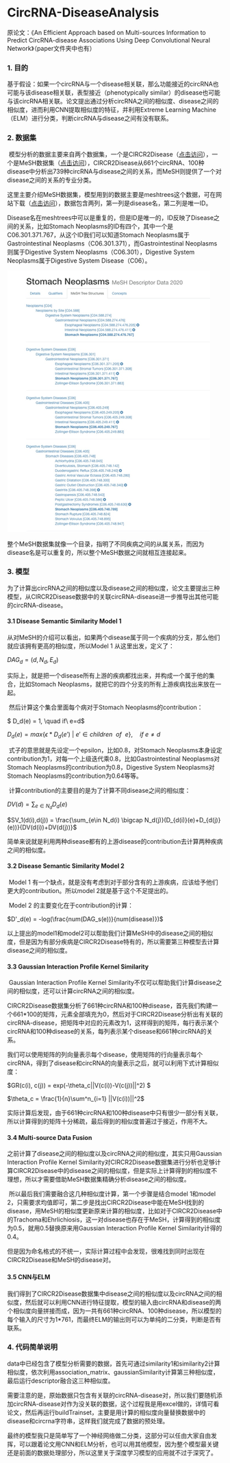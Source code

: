 <script type="text/javascript" src="http://cdn.mathjax.org/mathjax/latest/MathJax.js?config=default"></script>  

# CircRNA-DiseaseAnalysis

原论文：《An Efficient Approach based on Multi-sources Information to Predict CircRNA-disease Associations Using Deep Convolutional Neural Network》（paper文件夹中也有）



### 1. 目的

​		基于假设：如果一个circRNA与一个disease相关联，那么功能接近的circRNA也可能与该disease相关联，表型接近（phenotypically similar）的disease也可能与该circRNA相关联。论文提出通过分析circRNA之间的相似度、disease之间的相似度，进而利用CNN提取相似度的特征，并利用Extreme Learning Machine（ELM）进行分类，判断circRNA与disease之间有没有联系。

### 2. 数据集

​		模型分析的数据主要来自两个数据集，一个是CIRCR2Disease（[点击访问](http://bioinfo.snnu.edu.cn/CircR2Disease/)），一个是MeSH数据集（[点击访问](https://www.nlm.nih.gov/)），CIRCR2Disease从661个circRNA、100种disease中分析出739种circRNA与disease之间的关系，而MeSH则提供了一个对disease之间的关系的专业分类。

​		这里主要介绍MeSH数据集，模型用到的数据主要是meshtrees这个数据，可在网站下载（[点击访问](https://www.nlm.nih.gov/databases/download/mesh.html)），数据包含两列，第一列是disease名，第二列是唯一ID。

​		Disease名在meshtrees中可以是重复的，但是ID是唯一的，ID反映了Disease之间的关系，比如Stomach Neoplasms的ID有四个，其中一个是C06.301.371.767，从这个ID我们可以知道Stomach Neoplasms属于Gastrointestinal Neoplasms（C06.301.371），而Gastrointestinal Neoplasms则属于Digestive System Neoplasms（C06.301），Digestive System Neoplasms属于Digestive System Disease（C06）。

![pic](./pic.png)

​		整个MeSH数据集就像一个目录，指明了不同疾病之间的从属关系，而因为disease名是可以重复的，所以整个MeSH数据之间就相互连接起来。

### 3. 模型

​		为了计算出circRNA之间的相似度以及disease之间的相似度，论文主要提出三种模型，从CIRCR2Disease数据中的关联circRNA-disease进一步推导出其他可能的circRNA-disease。

#### 3.1 Disease Semantic Similarity Model 1

​		从对MeSH的介绍可以看出，如果两个disease属于同一个疾病的分支，那么他们就应该拥有更高的相似度，所以Model 1 从这里出发，定义了：

$DAG_d = (d, N_d, E_d)$

​		实际上，就是把一个disease所有上游的疾病都找出来，并构成一个属于他的集合，比如Stomach Neoplasms，就把它的四个分支的所有上游疾病找出来放在一起。

​		然后计算这个集合里面每个病对于Stomach Neoplasms的contribution：

$ D_d(e) = 1, \quad if\  e=d$

$D_d(e) = max\{\epsilon * D_d(e') \ | \ e' \in children \ \ of \  \ e \}, \quad if \ e \neq d$

​		式子的意思就是先设定一个epsilon，比如0.8，对Stomach Neoplasms本身设定contribution为1，对每一个上级迭代乘0.8，比如Gastrointestinal Neoplasms对Stomach Neoplasms的contribution为0.8，Digestive System Neoplasms对Stomach Neoplasms的contribution为0.64等等。

​		计算contribution的主要目的是为了计算不同disease之间的相似度：

$DV(d) = \sum_{e\in N_d} D_d(e)$

$SV_1(d(i),d(j)) = \frac{\sum_{e\in N_d(i) \bigcap N_d(j)}(D_{d(i)}(e)+D_{d(j)}(e))}{DV(d(i))+DV(d(j))}$

​		简单来说就是利用两种disease都有的上游disease的contribution去计算两种疾病之间的相似度。

#### 3.2 Disease Semantic Similarity Model 2

​		Model 1 有一个缺点，就是没有考虑到对于部分含有的上游疾病，应该给予他们更大的contribution。所以model 2就是基于这个不足提出的。

​		Model 2 的主要变化在于contribution的计算：

$D'_d(e) = -log(\frac{num(DAG_s(e))}{num(disease)})$

​		以上提出的model1和model2可以帮助我们计算MeSH中的disease之间的相似度，但是因为有部分疾病是CIRCR2Disease特有的，所以需要第三种模型去计算disease之间的相似度。

#### 3.3 Gaussian Interaction Profile Kernel Similarity

​		Gaussian Interaction Profile Kernel Similarity不仅可以帮助我们计算disease之间的相似度，还可以计算circRNA之间的相似度。

​		CIRCR2Disease数据集分析了661种circRNA和100种disease，首先我们构建一个661*100的矩阵，元素全部填充为0，然后对于CIRCR2Disease分析出有关联的circRNA-disease，把矩阵中对应的元素改为1，这样得到的矩阵，每行表示某个circRNA和100种disease的关系，每列表示某个disease和661种circRNA的关系。

​		我们可以使用矩阵的列向量表示每个disease，使用矩阵的行向量表示每个circRNA，得到了disease和circRNA的向量表示之后，就可以利用下式计算相似度：

$GR(c(i), c(j)) = exp(-\theta_c||V(c(i))-V(c(j))||^2) $

$\theta_c = \frac{1}{n}\sum^n_{i=1} ||V(c(i))||^2$

​		实际计算后发现，由于661种circRNA和100种disease中只有很少一部分有关联，所以计算得到的矩阵十分稀疏，最后得到的相似度普遍过于接近，作用不大。

#### 3.4 Multi-source Data Fusion

​		之前计算了disease之间的相似度以及circRNA之间的相似度，其实只用Gaussian Interaction Profile Kernel Similarity对CIRCR2Disease数据集进行分析也足够计算CIRCR2Disease中的disease之间的相似度，但是实际上计算得到的相似度不理想，所以才需要借助MeSH数据集精确分析disease之间的相似度。

​		所以最后我们需要融合这几种相似度计算，第一个步骤是结合model 1和model 2，只需要求均值即可，第二步是找出CIRCR2Disease中能在MeSH找到的disease，用MeSH的相似度更新原来计算的相似度，比如对于CIRCR2Disease中的Trachoma和Ehrlichiosis，这一对disease也存在于MeSH，计算得到的相似度为0.5，就用0.5替换原来用Gaussian Interaction Profile Kernel Similarity计得的0.4。

​		但是因为命名格式的不统一，实际计算过程中会发现，很难找到同时出现在CIRCR2Disease和MeSH的disease对。

#### 3.5 CNN与ELM

​		我们得到了CIRCR2Disease数据集中disease之间的相似度以及circRNA之间的相似度，然后就可以利用CNN进行特征提取，模型的输入由circRNA和disease的两个相似度向量拼接而成，因为一共有661种circRNA、100种disease，所以模型的每个输入的尺寸为1*761，而最终ELM的输出则可以为单纯的二分类，判断是否有联系。

### 4. 代码简单说明

​		data中已经包含了模型分析需要的数据，首先可通过similarity1和similarity2计算相似度，依次利用association_matrix、gaussianSimilarity计算第三种相似度，最后运行descriptor融合这三种相似度。

​		需要注意的是，原始数据只包含有关联的circRNA-disease对，所以我们要随机添加circRNA-disease对作为没关联的数据，这个过程我是用excel做的，详情可看论文，然后再运行buildTrainset，主要是用计算的相似度向量替换数据中的disease和circrna字符串，这样我们就完成了数据的预处理。

​		最终的模型我只是简单写了一个神经网络做二分类，这部分可以任由大家自由发挥，可以跟着论文用CNN和ELM分析，也可以用其他模型，因为整个模型最关键还是前面的数据处理部分，所以这里关于深度学习模型的应用就不过于深究了。
